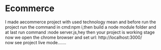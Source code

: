 # Ecommerce
I made aecommerce project with  used technology mean and before run the project  run the command in cmd:npm i,then build a node module folder and at last run command
:node server.js,hey then your project is working stage
now we open the chrome browser and set url: http://localhost:3000/   
now see project live mode.......

